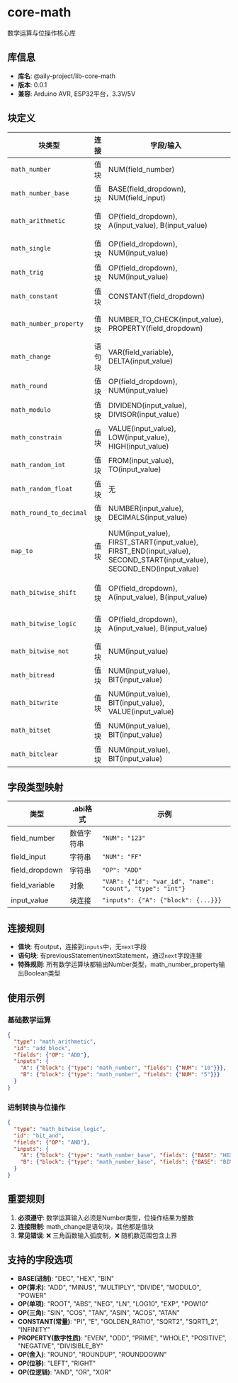 # core-math

数学运算与位操作核心库

## 库信息
- **库名**: @aily-project/lib-core-math
- **版本**: 0.0.1
- **兼容**: Arduino AVR, ESP32平台，3.3V/5V

## 块定义

| 块类型 | 连接 | 字段/输入 | .abi格式 | 生成代码 |
|--------|------|----------|----------|----------|
| `math_number` | 值块 | NUM(field_number) | `"fields":{"NUM":"123"}` | `123` |
| `math_number_base` | 值块 | BASE(field_dropdown), NUM(field_input) | `"fields":{"BASE":"HEX","NUM":"FF"}` | `0xFF` |
| `math_arithmetic` | 值块 | OP(field_dropdown), A(input_value), B(input_value) | `"fields":{"OP":"ADD"},"inputs":{"A":{"block":{...}},"B":{"block":{...}}}` | `a + b` |
| `math_single` | 值块 | OP(field_dropdown), NUM(input_value) | `"fields":{"OP":"ROOT"},"inputs":{"NUM":{"block":{...}}}` | `sqrt(num)` |
| `math_trig` | 值块 | OP(field_dropdown), NUM(input_value) | `"fields":{"OP":"SIN"},"inputs":{"NUM":{"block":{...}}}` | `sin(num)` |
| `math_constant` | 值块 | CONSTANT(field_dropdown) | `"fields":{"CONSTANT":"PI"}` | `M_PI` |
| `math_number_property` | 值块 | NUMBER_TO_CHECK(input_value), PROPERTY(field_dropdown) | `"fields":{"PROPERTY":"EVEN"},"inputs":{"NUMBER_TO_CHECK":{"block":{...}}}` | `num % 2 == 0` |
| `math_change` | 语句块 | VAR(field_variable), DELTA(input_value) | `"fields":{"VAR":{"id":"var_id"}},"inputs":{"DELTA":{"block":{...}}}` | `var += delta;` |
| `math_round` | 值块 | OP(field_dropdown), NUM(input_value) | `"fields":{"OP":"ROUND"},"inputs":{"NUM":{"block":{...}}}` | `round(num)` |
| `math_modulo` | 值块 | DIVIDEND(input_value), DIVISOR(input_value) | `"inputs":{"DIVIDEND":{"block":{...}},"DIVISOR":{"block":{...}}}` | `dividend % divisor` |
| `math_constrain` | 值块 | VALUE(input_value), LOW(input_value), HIGH(input_value) | `"inputs":{"VALUE":{"block":{...}},"LOW":{"block":{...}},"HIGH":{"block":{...}}}` | `constrain(value,low,high)` |
| `math_random_int` | 值块 | FROM(input_value), TO(input_value) | `"inputs":{"FROM":{"block":{...}},"TO":{"block":{...}}}` | `random(from,to+1)` |
| `math_random_float` | 值块 | 无 | `{}` | `random(0,1000)/1000.0` |
| `math_round_to_decimal` | 值块 | NUMBER(input_value), DECIMALS(input_value) | `"inputs":{"NUMBER":{"block":{...}},"DECIMALS":{"block":{...}}}` | `round(number*pow(10,decimals))/pow(10,decimals)` |
| `map_to` | 值块 | NUM(input_value), FIRST_START(input_value), FIRST_END(input_value), SECOND_START(input_value), SECOND_END(input_value) | `"inputs":{"NUM":{"block":{...}},"FIRST_START":{"block":{...}},"FIRST_END":{"block":{...}},"SECOND_START":{"block":{...}},"SECOND_END":{"block":{...}}}` | `map(num,first_start,first_end,second_start,second_end)` |
| `math_bitwise_shift` | 值块 | OP(field_dropdown), A(input_value), B(input_value) | `"fields":{"OP":"LEFT"},"inputs":{"A":{"block":{...}},"B":{"block":{...}}}` | `a << b` |
| `math_bitwise_logic` | 值块 | OP(field_dropdown), A(input_value), B(input_value) | `"fields":{"OP":"AND"},"inputs":{"A":{"block":{...}},"B":{"block":{...}}}` | `a & b` |
| `math_bitwise_not` | 值块 | NUM(input_value) | `"inputs":{"NUM":{"block":{...}}}` | `~num` |
| `math_bitread` | 值块 | NUM(input_value), BIT(input_value) | `"inputs":{"NUM":{"block":{...}},"BIT":{"block":{...}}}` | `bitRead(num,bit)` |
| `math_bitwrite` | 值块 | NUM(input_value), BIT(input_value), VALUE(input_value) | `"inputs":{"NUM":{"block":{...}},"BIT":{"block":{...}},"VALUE":{"block":{...}}}` | `bitWrite(num,bit,value)` |
| `math_bitset` | 值块 | NUM(input_value), BIT(input_value) | `"inputs":{"NUM":{"block":{...}},"BIT":{"block":{...}}}` | `bitSet(num,bit)` |
| `math_bitclear` | 值块 | NUM(input_value), BIT(input_value) | `"inputs":{"NUM":{"block":{...}},"BIT":{"block":{...}}}` | `bitClear(num,bit)` |

## 字段类型映射

| 类型 | .abi格式 | 示例 |
|------|----------|------|
| field_number | 数值字符串 | `"NUM": "123"` |
| field_input | 字符串 | `"NUM": "FF"` |
| field_dropdown | 字符串 | `"OP": "ADD"` |
| field_variable | 对象 | `"VAR": {"id": "var_id", "name": "count", "type": "int"}` |
| input_value | 块连接 | `"inputs": {"A": {"block": {...}}}` |

## 连接规则

- **值块**: 有output，连接到`inputs`中，无`next`字段
- **语句块**: 有previousStatement/nextStatement，通过`next`字段连接
- **特殊规则**: 所有数学运算块都输出Number类型，math_number_property输出Boolean类型

## 使用示例

### 基础数学运算
```json
{
  "type": "math_arithmetic",
  "id": "add_block",
  "fields": {"OP": "ADD"},
  "inputs": {
    "A": {"block": {"type": "math_number", "fields": {"NUM": "10"}}},
    "B": {"block": {"type": "math_number", "fields": {"NUM": "5"}}}
  }
}
```

### 进制转换与位操作
```json
{
  "type": "math_bitwise_logic",
  "id": "bit_and",
  "fields": {"OP": "AND"},
  "inputs": {
    "A": {"block": {"type": "math_number_base", "fields": {"BASE": "HEX", "NUM": "FF"}}},
    "B": {"block": {"type": "math_number_base", "fields": {"BASE": "BIN", "NUM": "11110000"}}}
  }
}
```

## 重要规则

1. **必须遵守**: 数学运算输入必须是Number类型，位操作结果为整数
2. **连接限制**: math_change是语句块，其他都是值块
3. **常见错误**: ❌ 三角函数输入弧度制，❌ 随机数范围包含上界

## 支持的字段选项
- **BASE(进制)**: "DEC", "HEX", "BIN"
- **OP(算术)**: "ADD", "MINUS", "MULTIPLY", "DIVIDE", "MODULO", "POWER"
- **OP(单项)**: "ROOT", "ABS", "NEG", "LN", "LOG10", "EXP", "POW10"
- **OP(三角)**: "SIN", "COS", "TAN", "ASIN", "ACOS", "ATAN"
- **CONSTANT(常量)**: "PI", "E", "GOLDEN_RATIO", "SQRT2", "SQRT1_2", "INFINITY"
- **PROPERTY(数字性质)**: "EVEN", "ODD", "PRIME", "WHOLE", "POSITIVE", "NEGATIVE", "DIVISIBLE_BY"
- **OP(舍入)**: "ROUND", "ROUNDUP", "ROUNDDOWN"
- **OP(位移)**: "LEFT", "RIGHT"
- **OP(位逻辑)**: "AND", "OR", "XOR"